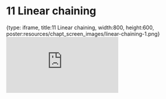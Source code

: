 # 11 Linear chaining
 
{type: iframe, title:11 Linear chaining, width:800, height:600, poster:resources/chapt_screen_images/linear-chaining-1.png}
![](https://hutchdatascience.org/FH_WDL102_Workflows/no_toc/linear-chaining-1.html)
 

 
